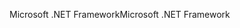 <span data-ttu-id="78d8a-101">Microsoft .NET Framework</span><span class="sxs-lookup"><span data-stu-id="78d8a-101">Microsoft .NET Framework</span></span>